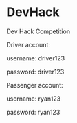 # DevHack
Dev Hack Competition

Driver account:

username: driver123

password: driver123

Passenger account:

username: ryan123

password: ryan123
